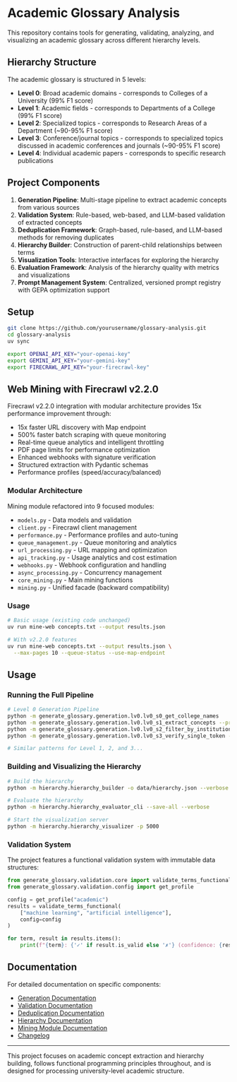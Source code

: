 # Academic Glossary Analysis

This repository contains tools for generating, validating, analyzing, and visualizing an academic glossary across different hierarchy levels.

## Hierarchy Structure

The academic glossary is structured in 5 levels:

- **Level 0**: Broad academic domains - corresponds to Colleges of a University (99% F1 score)
- **Level 1**: Academic fields - corresponds to Departments of a College (99% F1 score)
- **Level 2**: Specialized topics - corresponds to Research Areas of a Department (~90-95% F1 score)
- **Level 3**: Conference/journal topics - corresponds to specialized topics discussed in academic conferences and journals (~90-95% F1 score)
- **Level 4**: Individual academic papers - corresponds to specific research publications

## Project Components

1. **Generation Pipeline**: Multi-stage pipeline to extract academic concepts from various sources
2. **Validation System**: Rule-based, web-based, and LLM-based validation of extracted concepts
3. **Deduplication Framework**: Graph-based, rule-based, and LLM-based methods for removing duplicates
4. **Hierarchy Builder**: Construction of parent-child relationships between terms
5. **Visualization Tools**: Interactive interfaces for exploring the hierarchy
6. **Evaluation Framework**: Analysis of the hierarchy quality with metrics and visualizations
7. **Prompt Management System**: Centralized, versioned prompt registry with GEPA optimization support

## Setup

```bash
git clone https://github.com/yourusername/glossary-analysis.git
cd glossary-analysis
uv sync

export OPENAI_API_KEY="your-openai-key"
export GEMINI_API_KEY="your-gemini-key"
export FIRECRAWL_API_KEY="your-firecrawl-key"
```

## Web Mining with Firecrawl v2.2.0

Firecrawl v2.2.0 integration with modular architecture provides 15x performance improvement through:

- 15x faster URL discovery with Map endpoint
- 500% faster batch scraping with queue monitoring
- Real-time queue analytics and intelligent throttling
- PDF page limits for performance optimization
- Enhanced webhooks with signature verification
- Structured extraction with Pydantic schemas
- Performance profiles (speed/accuracy/balanced)

### Modular Architecture
Mining module refactored into 9 focused modules:
- `models.py` - Data models and validation
- `client.py` - Firecrawl client management
- `performance.py` - Performance profiles and auto-tuning
- `queue_management.py` - Queue monitoring and analytics
- `url_processing.py` - URL mapping and optimization
- `api_tracking.py` - Usage analytics and cost estimation
- `webhooks.py` - Webhook configuration and handling
- `async_processing.py` - Concurrency management
- `core_mining.py` - Main mining functions
- `mining.py` - Unified facade (backward compatibility)

### Usage
```bash
# Basic usage (existing code unchanged)
uv run mine-web concepts.txt --output results.json

# With v2.2.0 features
uv run mine-web concepts.txt --output results.json \
  --max-pages 10 --queue-status --use-map-endpoint
```

## Usage

### Running the Full Pipeline

```bash
# Level 0 Generation Pipeline
python -m generate_glossary.generation.lv0.lv0_s0_get_college_names
python -m generate_glossary.generation.lv0.lv0_s1_extract_concepts --provider openai
python -m generate_glossary.generation.lv0.lv0_s2_filter_by_institution_freq
python -m generate_glossary.generation.lv0.lv0_s3_verify_single_token --provider openai

# Similar patterns for Level 1, 2, and 3...
```

### Building and Visualizing the Hierarchy

```bash
# Build the hierarchy
python -m hierarchy.hierarchy_builder -o data/hierarchy.json --verbose

# Evaluate the hierarchy
python -m hierarchy.hierarchy_evaluator_cli --save-all --verbose

# Start the visualization server
python -m hierarchy.hierarchy_visualizer -p 5000
```

### Validation System

The project features a functional validation system with immutable data structures:

```python
from generate_glossary.validation.core import validate_terms_functional, ValidationConfig
from generate_glossary.validation.config import get_profile

config = get_profile("academic")
results = validate_terms_functional(
    ["machine learning", "artificial intelligence"],
    config=config
)

for term, result in results.items():
    print(f"{term}: {'✓' if result.is_valid else '✗'} (confidence: {result.confidence:.2f})")
```

## Documentation

For detailed documentation on specific components:

- [Generation Documentation](generate_glossary/generation/README.md)
- [Validation Documentation](generate_glossary/validation/README.md)
- [Deduplication Documentation](generate_glossary/deduplication/README.md)
- [Hierarchy Documentation](hierarchy/README.md)
- [Mining Module Documentation](generate_glossary/mining/README.md)
- [Changelog](CHANGELOG.md)

---

This project focuses on academic concept extraction and hierarchy building, follows functional programming principles throughout, and is designed for processing university-level academic structure.